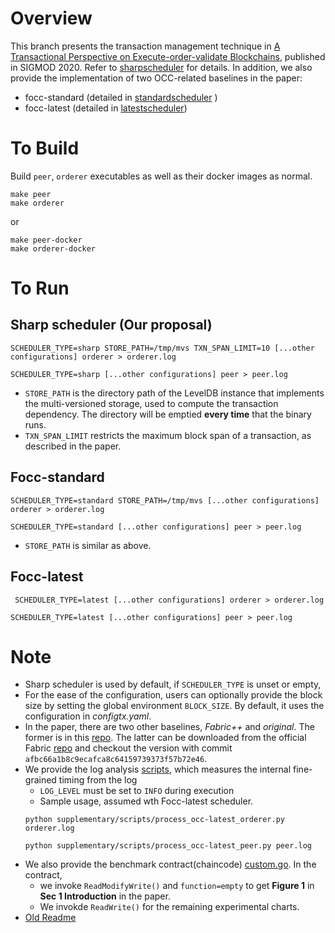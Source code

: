 # Overview 

This branch presents the transaction management technique in [A Transactional Perspective on Execute-order-validate Blockchains](https://arxiv.org/abs/2003.10064), published in SIGMOD 2020. Refer to [sharpscheduler](orderer/common/blockcutter/scheduler/sharpscheduler/scheduler.go) for details.
In addition, we also provide the implementation of two OCC-related baselines in the paper:
* focc-standard (detailed in [standardscheduler](orderer/common/blockcutter/scheduler/standardscheduler/scheduler.go) )
* focc-latest (detailed in [latestscheduler](orderer/common/blockcutter/scheduler/latestscheduler/scheduler.go))

# To Build
Build `peer`, `orderer` executables as well as their docker images as normal. 
```
make peer
make orderer
```
or
```
make peer-docker
make orderer-docker
```

# To Run
## Sharp scheduler (Our proposal)
```
SCHEDULER_TYPE=sharp STORE_PATH=/tmp/mvs TXN_SPAN_LIMIT=10 [...other configurations] orderer > orderer.log
```
```
SCHEDULER_TYPE=sharp [...other configurations] peer > peer.log
```
* `STORE_PATH` is the directory path of the LevelDB instance that implements the multi-versioned storage, used to compute the transaction dependency. The directory will be emptied **every time** that the binary runs. 
* `TXN_SPAN_LIMIT` restricts the maximum block span of a transaction, as described in the paper. 

## Focc-standard 
```
SCHEDULER_TYPE=standard STORE_PATH=/tmp/mvs [...other configurations] orderer > orderer.log
```
```
SCHEDULER_TYPE=standard [...other configurations] peer > peer.log
```
* `STORE_PATH` is similar as above.

## Focc-latest
```
 SCHEDULER_TYPE=latest [...other configurations] orderer > orderer.log
```
```
SCHEDULER_TYPE=latest [...other configurations] peer > peer.log
```

# Note
* Sharp scheduler is used by default, if `SCHEDULER_TYPE` is unset or empty, 
* For the ease of the configuration, users can optionally provide the block size by setting the global environment `BLOCK_SIZE`. By default, it uses the configuration in _configtx.yaml_. 
* In the paper, there are two other baselines, _Fabric++_ and _original_. The former is in this [repo](https://github.com/sh-ankur/fabric). The latter can be downloaded from the official Fabric [repo](https://github.com/hyperledger/fabric) and checkout the version with commit `afbc66a1b8c9ecafca8c64159739373f57b72e46`.
* We provide the log analysis [scripts](supplementary/scripts), which measures the internal fine-grained timing from the log
  * `LOG_LEVEL` must be set to `INFO` during execution
  * Sample usage, assumed wth Focc-latest scheduler. 
  ```
  python supplementary/scripts/process_occ-latest_orderer.py orderer.log
  ```
  ```
  python supplementary/scripts/process_occ-latest_peer.py peer.log
  ```
* We also provide the benchmark contract(chaincode) [custom.go](supplementary/contract/custom.go). In the contract, 
  * we invoke `ReadModifyWrite()` and `function=empty` to get **Figure 1** in **Sec 1 Introduction** in the paper. 
  * We invokde `ReadWrite()` for the remaining experimental charts. 
* [Old Readme](old_README.md)
